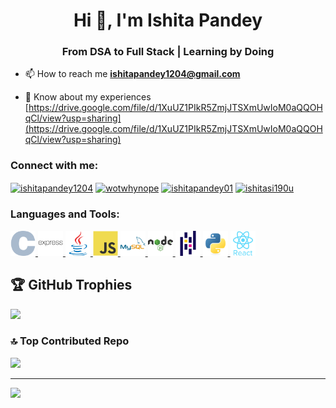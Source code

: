 <h1 align="center">Hi 👋, I'm Ishita Pandey</h1>
<h3 align="center">From DSA to Full Stack | Learning by Doing</h3>

- 📫 How to reach me **ishitapandey1204@gmail.com**

- 📄 Know about my experiences [https://drive.google.com/file/d/1XuUZ1PIkR5ZmjJTSXmUwIoM0aQQOHqCl/view?usp=sharing](https://drive.google.com/file/d/1XuUZ1PIkR5ZmjJTSXmUwIoM0aQQOHqCl/view?usp=sharing)

<h3 align="left">Connect with me:</h3>
<p align="left">
<a href="https://linkedin.com/in/ishitapandey1204" target="blank"><img align="center" src="https://raw.githubusercontent.com/rahuldkjain/github-profile-readme-generator/master/src/images/icons/Social/linked-in-alt.svg" alt="ishitapandey1204" height="30" width="40" /></a>
<a href="https://instagram.com/wotwhynope" target="blank"><img align="center" src="https://raw.githubusercontent.com/rahuldkjain/github-profile-readme-generator/master/src/images/icons/Social/instagram.svg" alt="wotwhynope" height="30" width="40" /></a>
<a href="https://www.leetcode.com/ishitapandey01" target="blank"><img align="center" src="https://raw.githubusercontent.com/rahuldkjain/github-profile-readme-generator/master/src/images/icons/Social/leet-code.svg" alt="ishitapandey01" height="30" width="40" /></a>
<a href="https://auth.geeksforgeeks.org/user/ishitasi190u" target="blank"><img align="center" src="https://raw.githubusercontent.com/rahuldkjain/github-profile-readme-generator/master/src/images/icons/Social/geeks-for-geeks.svg" alt="ishitasi190u" height="30" width="40" /></a>
</p>

<h3 align="left">Languages and Tools:</h3>
<p align="left"> <a href="https://www.cprogramming.com/" target="_blank" rel="noreferrer"> <img src="https://raw.githubusercontent.com/devicons/devicon/master/icons/c/c-original.svg" alt="c" width="40" height="40"/> </a> <a href="https://expressjs.com" target="_blank" rel="noreferrer"> <img src="https://raw.githubusercontent.com/devicons/devicon/master/icons/express/express-original-wordmark.svg" alt="express" width="40" height="40"/> </a> <a href="https://www.java.com" target="_blank" rel="noreferrer"> <img src="https://raw.githubusercontent.com/devicons/devicon/master/icons/java/java-original.svg" alt="java" width="40" height="40"/> </a> <a href="https://developer.mozilla.org/en-US/docs/Web/JavaScript" target="_blank" rel="noreferrer"> <img src="https://raw.githubusercontent.com/devicons/devicon/master/icons/javascript/javascript-original.svg" alt="javascript" width="40" height="40"/> </a> <a href="https://www.mysql.com/" target="_blank" rel="noreferrer"> <img src="https://raw.githubusercontent.com/devicons/devicon/master/icons/mysql/mysql-original-wordmark.svg" alt="mysql" width="40" height="40"/> </a> <a href="https://nodejs.org" target="_blank" rel="noreferrer"> <img src="https://raw.githubusercontent.com/devicons/devicon/master/icons/nodejs/nodejs-original-wordmark.svg" alt="nodejs" width="40" height="40"/> </a> <a href="https://pandas.pydata.org/" target="_blank" rel="noreferrer"> <img src="https://raw.githubusercontent.com/devicons/devicon/2ae2a900d2f041da66e950e4d48052658d850630/icons/pandas/pandas-original.svg" alt="pandas" width="40" height="40"/> </a> <a href="https://www.python.org" target="_blank" rel="noreferrer"> <img src="https://raw.githubusercontent.com/devicons/devicon/master/icons/python/python-original.svg" alt="python" width="40" height="40"/> </a> <a href="https://reactjs.org/" target="_blank" rel="noreferrer"> <img src="https://raw.githubusercontent.com/devicons/devicon/master/icons/react/react-original-wordmark.svg" alt="react" width="40" height="40"/> </a> </p>




## 🏆 GitHub Trophies
![](https://github-profile-trophy.vercel.app/?username=ishitapandey01&theme=radical&no-frame=false&no-bg=true&margin-w=4)

### 🔝 Top Contributed Repo
![](https://github-contributor-stats.vercel.app/api?username=ishitapandey01&limit=5&theme=dark&combine_all_yearly_contributions=true)

---
[![](https://visitcount.itsvg.in/api?id=ishitapandey01&icon=0&color=0)](https://visitcount.itsvg.in)

<!-- Proudly created with GPRM ( https://gprm.itsvg.in ) -->
